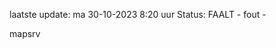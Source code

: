laatste update: 
ma 30-10-2023  8:20   uur 
Status: FAALT - fout - 
<div class="service R">mapsrv</div>